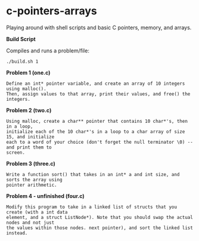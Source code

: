# c-pointers-arrays
Playing around with shell scripts and basic C pointers, memory, and arrays.

<b>Build Script</b>

Compiles and runs a problem/file:
```
./build.sh 1 
```

<b>Problem 1 (one.c)</b>
```
Define an int* pointer variable, and create an array of 10 integers using malloc().  
Then, assign values to that array, print their values, and free() the integers.
```

<b>Problem 2 (two.c)</b>
```
Using malloc, create a char** pointer that contains 10 char*'s, then in a loop, 
initialize each of the 10 char*'s in a loop to a char array of size 15, and initialize 
each to a word of your choice (don't forget the null terminator \0) -- and print them to 
screen.
```

<b>Problem 3 (three.c)</b>
```
Write a function sort() that takes in an int* a and int size, and sorts the array using 
pointer arithmetic.
```

<b>Problem 4 - unfinished (four.c)</b>
```
Modify this program to take in a linked list of structs that you create (with a int data 
element, and a struct ListNode*). Note that you should swap the actual nodes and not just 
the values within those nodes. next pointer), and sort the linked list instead.
```

